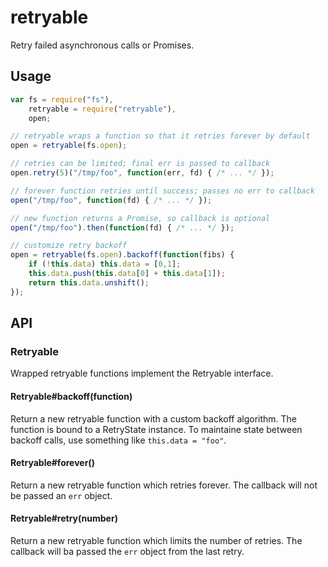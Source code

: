 retryable
=========
Retry failed asynchronous calls or Promises.

Usage
-----
```js
var fs = require("fs"),
    retryable = require("retryable"),
    open;

// retryable wraps a function so that it retries forever by default
open = retryable(fs.open);

// retries can be limited; final err is passed to callback
open.retry(5)("/tmp/foo", function(err, fd) { /* ... */ });

// forever function retries until success; passes no err to callback
open("/tmp/foo", function(fd) { /* ... */ });

// new function returns a Promise, so callback is optional
open("/tmp/foo").then(function(fd) { /* ... */ });

// customize retry backoff
open = retryable(fs.open).backoff(function(fibs) {
    if (!this.data) this.data = [0,1];
    this.data.push(this.data[0] + this.data[1]);
    return this.data.unshift();
});
```

API
---

### Retryable
Wrapped retryable functions implement the Retryable interface.

#### Retryable#backoff(function)
Return a new retryable function with a custom backoff algorithm.  The function
is bound to a RetryState instance.  To maintaine state between backoff calls,
use something like `this.data = "foo"`.

#### Retryable#forever()
Return a new retryable function which retries forever.  The callback will not
be passed an `err` object.

#### Retryable#retry(number)
Return a new retryable function which limits the number of retries.  The callback
will ba passed the `err` object from the last retry.

